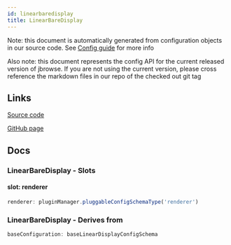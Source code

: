 ```yaml
---
id: linearbaredisplay
title: LinearBareDisplay
---
```


Note: this document is automatically generated from configuration objects in our
source code. See [Config guide](/docs/config_guide) for more info

Also note: this document represents the config API for the current released
version of jbrowse. If you are not using the current version, please cross
reference the markdown files in our repo of the checked out git tag

## Links

[Source code](https://github.com/GMOD/jbrowse-components/blob/main/plugins/linear-genome-view/src/LinearBareDisplay/configSchema.ts)

[GitHub page](https://github.com/GMOD/jbrowse-components/tree/main/website/docs/config/LinearBareDisplay.md)

## Docs

### LinearBareDisplay - Slots

#### slot: renderer

```js
renderer: pluginManager.pluggableConfigSchemaType('renderer')
```

### LinearBareDisplay - Derives from

```js
baseConfiguration: baseLinearDisplayConfigSchema
```
